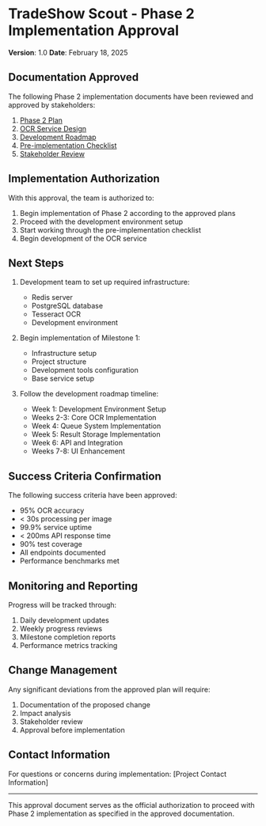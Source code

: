 # TradeShow Scout - Phase 2 Implementation Approval
**Version**: 1.0
**Date**: February 18, 2025

## Documentation Approved
The following Phase 2 implementation documents have been reviewed and approved by stakeholders:

1. [Phase 2 Plan](phase-2-plan.md)
2. [OCR Service Design](ocr-service-design.md)
3. [Development Roadmap](ocr-development-roadmap.md)
4. [Pre-implementation Checklist](phase-2-checklist.md)
5. [Stakeholder Review](phase-2-stakeholder-review.md)

## Implementation Authorization

With this approval, the team is authorized to:
1. Begin implementation of Phase 2 according to the approved plans
2. Proceed with the development environment setup
3. Start working through the pre-implementation checklist
4. Begin development of the OCR service

## Next Steps

1. Development team to set up required infrastructure:
   - Redis server
   - PostgreSQL database
   - Tesseract OCR
   - Development environment

2. Begin implementation of Milestone 1:
   - Infrastructure setup
   - Project structure
   - Development tools configuration
   - Base service setup

3. Follow the development roadmap timeline:
   - Week 1: Development Environment Setup
   - Weeks 2-3: Core OCR Implementation
   - Week 4: Queue System Implementation
   - Week 5: Result Storage Implementation
   - Week 6: API and Integration
   - Weeks 7-8: UI Enhancement

## Success Criteria Confirmation

The following success criteria have been approved:
- 95% OCR accuracy
- < 30s processing per image
- 99.9% service uptime
- < 200ms API response time
- 90% test coverage
- All endpoints documented
- Performance benchmarks met

## Monitoring and Reporting

Progress will be tracked through:
1. Daily development updates
2. Weekly progress reviews
3. Milestone completion reports
4. Performance metrics tracking

## Change Management

Any significant deviations from the approved plan will require:
1. Documentation of the proposed change
2. Impact analysis
3. Stakeholder review
4. Approval before implementation

## Contact Information

For questions or concerns during implementation:
[Project Contact Information]

---

This approval document serves as the official authorization to proceed with Phase 2 implementation as specified in the approved documentation.